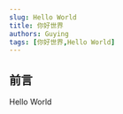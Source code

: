 ```yaml
---
slug: Hello World
title: 你好世界
authors: Guying
tags: [你好世界,Hello World]
---
```


## 前言

Hello World

